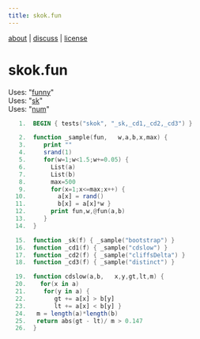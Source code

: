```yaml
---
title: skok.fun
---
```


 [about](/fun/ABOUT) |   [discuss](http://github.com/timm/fun/issues) | [license](/fun/LICENSE)<br>



# skok.fun

Uses:  "[funny](funny)"<br>
Uses:  "[sk](sk)"<br>
Uses:  "[num](num)"<br>

```awk
   1.  BEGIN { tests("skok", "_sk,_cd1,_cd2,_cd3") }
```

```awk
   2.  function _sample(fun,   w,a,b,x,max) {
   3.     print ""
   4.     srand(1)
   5.     for(w=1;w<1.5;w+=0.05) {
   6.       List(a)
   7.       List(b)
   8.       max=500
   9.       for(x=1;x<=max;x++) {
  10.         a[x] = rand()
  11.         b[x] = a[x]*w }
  12.       print fun,w,@fun(a,b)
  13.     }
  14.  }
```

```awk
  15.  function _sk(f) { _sample("bootstrap") }
  16.  function _cd1(f) { _sample("cdslow") }
  17.  function _cd2(f) { _sample("cliffsDelta") }
  18.  function _cd3(f) { _sample("distinct") }
```


```awk
  19.  function cdslow(a,b,   x,y,gt,lt,m) {
  20.    for(x in a) 
  21.     for(y in a) {
  22.        gt += a[x] > b[y]
  23.        lt += a[x] < b[y] }
  24.   m = length(a)*length(b)
  25.   return abs(gt - lt)/ m > 0.147
  26.  }
```
